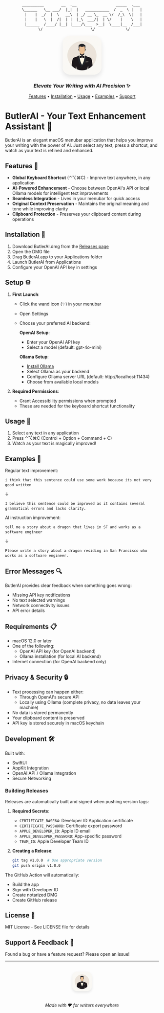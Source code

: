 <div align="center">

```
__________        __  .__                  _____  .___ 
\______   \__ ___/  |_|  |   ___________  /  _  \ |   |
 |    |  _/  |  \   __\  | _/ __ \_  __ \/  /_\  \|   |
 |    |   \  |  /|  | |  |_\  ___/|  | \/    |    \   |
 |______  /____/ |__| |____/\___  >__|  \____|__  /___|
        \/                      \/              \/      
```

<img src="appstore.png" width="128" height="128" style="border-radius: 20%; box-shadow: 0 8px 16px rgba(0,0,0,0.1);">

### _Elevate Your Writing with AI Precision_ ✨

</div>

<p align="center">
  <a href="#features">Features</a> •
  <a href="#installation">Installation</a> •
  <a href="#usage">Usage</a> •
  <a href="#examples">Examples</a> •
  <a href="#support--feedback">Support</a>
</p>

# ButlerAI - Your Text Enhancement Assistant 🎩

ButlerAI is an elegant macOS menubar application that helps you improve your writing with the power of AI. Just select any text, press a shortcut, and watch as your text is refined and enhanced.

## Features 🌟

- **Global Keyboard Shortcut** (⌃⌥⌘C) - Improve text anywhere, in any application
- **AI-Powered Enhancement** - Choose between OpenAI's API or local Ollama models for intelligent text improvements
- **Seamless Integration** - Lives in your menubar for quick access
- **Original Context Preservation** - Maintains the original meaning and tone while improving clarity
- **Clipboard Protection** - Preserves your clipboard content during operations

## Installation 🚀

1. Download ButlerAI.dmg from the [Releases page](../../releases/latest)
2. Open the DMG file
3. Drag ButlerAI.app to your Applications folder
4. Launch ButlerAI from Applications
5. Configure your OpenAI API key in settings

## Setup ⚙️

1. **First Launch**:
   - Click the wand icon (✨) in your menubar
   - Open Settings
   - Choose your preferred AI backend:

     **OpenAI Setup**:
     - Enter your OpenAI API key
     - Select a model (default: gpt-4o-mini)

     **Ollama Setup**:
     - [Install Ollama](https://ollama.ai/download)
     - Select Ollama as your backend
     - Configure Ollama server URL (default: http://localhost:11434)
     - Choose from available local models

2. **Required Permissions**:
   - Grant Accessibility permissions when prompted
   - These are needed for the keyboard shortcut functionality

## Usage 📝

1. Select any text in any application
2. Press ⌃⌥⌘C (Control + Option + Command + C)
3. Watch as your text is magically improved!

## Examples 🎯

Regular text improvement:
```
i think that this sentence could use some work because its not very good written
```
↓
```
I believe this sentence could be improved as it contains several grammatical errors and lacks clarity.
```

AI instruction improvement:
```
tell me a story about a dragon that lives in SF and works as a software engineer
```
↓
```
Please write a story about a dragon residing in San Francisco who works as a software engineer.
```

## Error Messages 🔍

ButlerAI provides clear feedback when something goes wrong:
- Missing API key notifications
- No text selected warnings
- Network connectivity issues
- API error details

## Requirements 📋

- macOS 12.0 or later
- One of the following:
  - OpenAI API key (for OpenAI backend)
  - Ollama installation (for local AI backend)
- Internet connection (for OpenAI backend only)

## Privacy & Security 🔒

- Text processing can happen either:
  - Through OpenAI's secure API
  - Locally using Ollama (complete privacy, no data leaves your machine)
- No data is stored permanently
- Your clipboard content is preserved
- API key is stored securely in macOS keychain

## Development 🛠️

Built with:
- SwiftUI
- AppKit Integration
- OpenAI API / Ollama Integration
- Secure Networking

### Building Releases

Releases are automatically built and signed when pushing version tags:

1. **Required Secrets**:
   - `CERTIFICATE_BASE64`: Developer ID Application certificate
   - `CERTIFICATE_PASSWORD`: Certificate export password
   - `APPLE_DEVELOPER_ID`: Apple ID email
   - `APPLE_DEVELOPER_PASSWORD`: App-specific password
   - `TEAM_ID`: Apple Developer Team ID

2. **Creating a Release**:
   ```bash
   git tag v1.0.0  # Use appropriate version
   git push origin v1.0.0
   ```

The GitHub Action will automatically:
- Build the app
- Sign with Developer ID
- Create notarized DMG
- Create GitHub release

## License 📄

MIT License - See LICENSE file for details

## Support & Feedback 💭

Found a bug or have a feature request? Please open an issue!

---

<div align="center">

<img src="appstore.png" width="64" height="64" style="border-radius: 16px; margin: 20px; box-shadow: 0 4px 8px rgba(0,0,0,0.1);">

_Made with ❤️ for writers everywhere_

</div>
